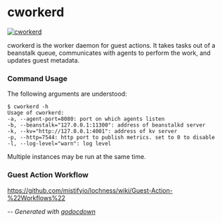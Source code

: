 # cworkerd

[![cworkerd](https://godoc.org/github.com/mistifyio/lochness/cmd/cworkerd?status.png)](https://godoc.org/github.com/mistifyio/lochness/cmd/cworkerd)

cworkerd is the worker daemon for guest actions. It takes tasks out of a
beanstalk queue, communicates with agents to perform the work, and updates guest
metadata.


### Command Usage

The following arguments are understood:

    $ cworkerd -h
    Usage of cworkerd:
    -a, --agent-port=8080: port on which agents listen
    -b, --beanstalk="127.0.0.1:11300": address of beanstalkd server
    -k, --kv="http://127.0.0.1:4001": address of kv server
    -p, --http=7544: http port to publish metrics. set to 0 to disable
    -l, --log-level="warn": log level

Multiple instances may be run at the same time.

### Guest Action Workflow
https://github.com/mistifyio/lochness/wiki/Guest-Action-%22Workflows%22


--
*Generated with [godocdown](https://github.com/robertkrimen/godocdown)*
